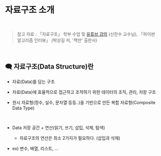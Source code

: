 # 자료구조 소개

<br/>

>  참고 자료 : 「자료구조」 학부 수업 및 <a href="https://youtube.com/playlist?list=PLsMufJgu5933ZkBCHS7bQTx0bncjwi4PK">유튜브 강의</a> (신찬수 교수님), 「파이썬 알고리즘 인터뷰」 (박상길 저, '책만' 출판사)

<br/>

## 🗨 자료구조(Data Structure)란

* 자료(Data)를 담는 구조

* 자료(Data)에 효율적으로 접근하고 조작하기 위한 데이터의 조직, 관리, 저장 구조

* 원시 자료형(정수, 실수, 문자열 등등..)을 기반으로 만든 복합 자료형(Composite Data Type)

<br/>

* Data 저장 공간 + 연산(읽기, 쓰기, 삽입, 삭제, 탐색)

    * 자료구조의 연산은 최소 2가지가 필요하다. (삽입과 삭제)

* ex) 변수, 배열, 리스트, ...
